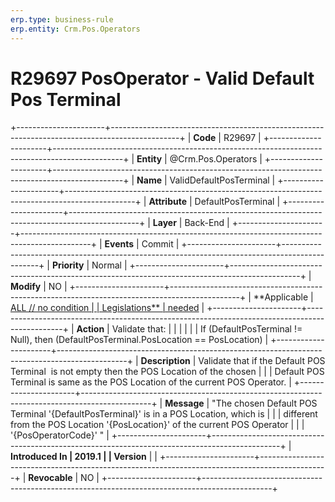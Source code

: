 ```yaml
---
erp.type: business-rule
erp.entity: Crm.Pos.Operators
---
```


# R29697 PosOperator - Valid Default Pos Terminal
+----------------------+-----------------------------------------------------------------------------------------------+
| **Code**             | R29697                                                                                        |
+----------------------+-----------------------------------------------------------------------------------------------+
| **Entity**           | @Crm.Pos.Operators                                                                                   |
+----------------------+-----------------------------------------------------------------------------------------------+
| **Name**             | ValidDefaultPosTerminal                                                                       |
+----------------------+-----------------------------------------------------------------------------------------------+
| **Attribute**        | DefaultPosTerminal                                                                            |
+----------------------+-----------------------------------------------------------------------------------------------+
| **Layer**            | Back-End                                                                                      |
+----------------------+-----------------------------------------------------------------------------------------------+
| **Events**           | Commit                                                                                        |
+----------------------+-----------------------------------------------------------------------------------------------+
| **Priority**         | Normal                                                                                        |
+----------------------+-----------------------------------------------------------------------------------------------+
| **Modify**           | NO                                                                                            |
+----------------------+-----------------------------------------------------------------------------------------------+
| **Applicable         | [ALL // no condition                                                                          |
| Legislations**       | needed](https://confluence.erp.net/display/techdoc/Country+Specific+Functionality)            |
+----------------------+-----------------------------------------------------------------------------------------------+
| **Action**           | Validate that:                                                                                |
|                      |                                                                                               |
|                      | If (DefaultPosTerminal != Null), then (DefaultPosTerminal.PosLocation == PosLocation)         |
+----------------------+-----------------------------------------------------------------------------------------------+
| **Description**      | Validate that if the Default POS Terminal  is not empty then the POS Location of the chosen   |
|                      | Default POS Terminal is same as the POS Location of the current POS Operator.                 |
+----------------------+-----------------------------------------------------------------------------------------------+
| **Message**          | \"The chosen Default POS Terminal \'{DefaultPosTerminal}\' is in a POS Location, which is     |
|                      | different from the POS Location \'{PosLocation}\' of the current POS Operator                 |
|                      | \'{PosOperatorCode}\' \"                                                                      |
+----------------------+-----------------------------------------------------------------------------------------------+
| **Introduced In      | 2019.1                                                                                        |
| Version**            |                                                                                               |
+----------------------+-----------------------------------------------------------------------------------------------+
| **Revocable**        | NO                                                                                            |
+----------------------+-----------------------------------------------------------------------------------------------+

  

  

  
